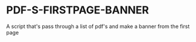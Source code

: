 # PDF-S-FIRSTPAGE-BANNER
 A script that's pass through a list of pdf's and make a banner from the first page

